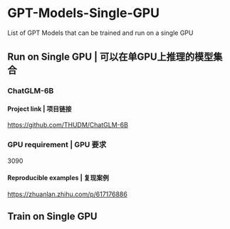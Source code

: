 # GPT-Models-Single-GPU
List of GPT Models that can be trained and run on a single GPU

## Run on Single GPU | 可以在单GPU上推理的模型集合
### ChatGLM-6B
#### Project link | 项目链接
https://github.com/THUDM/ChatGLM-6B
### GPU requirement | GPU 要求
3090

#### Reproducible examples | 复现案例
https://zhuanlan.zhihu.com/p/617176886


## Train on Single GPU
